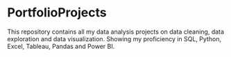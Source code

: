 # PortfolioProjects
This repository contains all my data analysis projects on data cleaning, data exploration and data visualization. Showing my proficiency in SQL, Python, Excel, Tableau, Pandas and Power BI.

